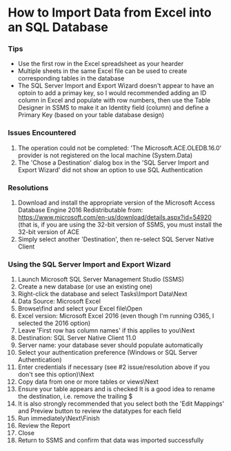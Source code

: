 # How to Import Data from Excel into an SQL Database

### Tips
- Use the first row in the Excel spreadsheet as your hearder
- Multiple sheets in the same Excel file can be used to create corresponding tables in the database
- The SQL Server Import and Export Wizard doesn't appear to have an optoin to add a primay key, so I would recommended adding an ID column in Excel and populate with row numbers, then use the Table Designer in SSMS to make it an Identity field (column) and define a Primary Key (based on your table database design)

### Issues Encountered
1. The operation could not be completed: 'The Microsoft.ACE.OLEDB.16.0' provider is not registered on the local machine (System.Data)
2. The 'Chose a Destination' dialog box in the 'SQL Server Import and Export Wizard' did not show an option to use SQL Authentication

### Resolutions
1. Download and install the appropriate version of the Microsoft Access Database Engine 2016 Redistributable from: https://www.microsoft.com/en-us/download/details.aspx?id=54920 (that is, if you are using the 32-bit version of SSMS, you must install the 32-bit version of ACE
2. Simply select another 'Destination', then re-select SQL Server Native Client

### Using the SQL Server Import and Export Wizard
1. Launch Microsoft SQL Server Management Studio (SSMS)
2. Create a new database (or use an existing one)
4. Right-click the database and select Tasks\Import Data\Next
4. Data Source: Microsoft Excel
5. Browse\find and select your Excel file\Open
6. Excel version: Microsoft Excel 2016 (even though I'm running O365, I selected the 2016 option)
7. Leave 'First row has column names' if this applies to you\Next
8. Destination: SQL Server Native Client 11.0
9. Server name: your database sever should populate automatically
10. Select your authentication preference (Windows or SQL Server Authentication)
11. Enter credentials if necessary (see #2 issue/resolution above if you don't see this option)\Next
12. Copy data from one or more tables or views\Next
13. Ensure your table appears and is checked
It is a good idea to rename the destination, i.e. remove the trailing $
14. It is also strongly recommended that you select both the 'Edit Mappings' and Preview button to review the datatypes for each field
15. Run immediately\Next\Finish
16. Review the Report
17. Close
18. Return to SSMS and confirm that data was imported successfully
